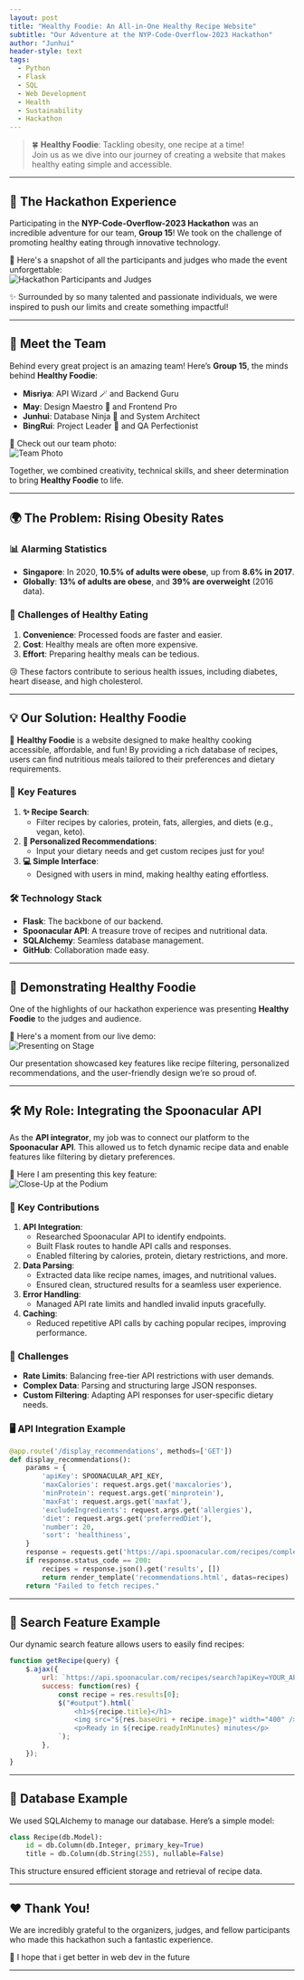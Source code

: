 ```yaml
---
layout: post
title: "Healthy Foodie: An All-in-One Healthy Recipe Website"
subtitle: "Our Adventure at the NYP-Code-Overflow-2023 Hackathon"
author: "Junhui"
header-style: text
tags:
  - Python
  - Flask
  - SQL
  - Web Development
  - Health
  - Sustainability
  - Hackathon
---
```


> 🍀 **Healthy Foodie**: Tackling obesity, one recipe at a time!  
> Join us as we dive into our journey of creating a website that makes healthy eating simple and accessible.

---

## 🌟 The Hackathon Experience

Participating in the **NYP-Code-Overflow-2023 Hackathon** was an incredible adventure for our team, **Group 15**! We took on the challenge of promoting healthy eating through innovative technology.  

📸 Here's a snapshot of all the participants and judges who made the event unforgettable:  
![Hackathon Participants and Judges](/img/in-post/NYP-Code-Overflow-2023/6O4A5846.JPG)

✨ Surrounded by so many talented and passionate individuals, we were inspired to push our limits and create something impactful!

---

## 💪 Meet the Team

Behind every great project is an amazing team! Here’s **Group 15**, the minds behind **Healthy Foodie**:  
- **Misriya**: API Wizard 🪄 and Backend Guru  
- **May**: Design Maestro 🎨 and Frontend Pro  
- **Junhui**: Database Ninja 🥷 and System Architect  
- **BingRui**: Project Leader 👑 and QA Perfectionist  

📸 Check out our team photo:  
![Team Photo](/img/in-post/NYP-Code-Overflow-2023/6O4A5343.JPG)

Together, we combined creativity, technical skills, and sheer determination to bring **Healthy Foodie** to life.

---

## 🌍 The Problem: Rising Obesity Rates

### 📊 Alarming Statistics
- **Singapore**: In 2020, **10.5% of adults were obese**, up from **8.6% in 2017**.  
- **Globally**: **13% of adults are obese**, and **39% are overweight** (2016 data).

### 🚧 Challenges of Healthy Eating
1. **Convenience**: Processed foods are faster and easier.  
2. **Cost**: Healthy meals are often more expensive.  
3. **Effort**: Preparing healthy meals can be tedious.  

😢 These factors contribute to serious health issues, including diabetes, heart disease, and high cholesterol.

---

## 💡 Our Solution: Healthy Foodie

🌟 **Healthy Foodie** is a website designed to make healthy cooking accessible, affordable, and fun! By providing a rich database of recipes, users can find nutritious meals tailored to their preferences and dietary requirements.

### 🌈 Key Features
1. **✨ Recipe Search**:
   - Filter recipes by calories, protein, fats, allergies, and diets (e.g., vegan, keto).  
2. **🌟 Personalized Recommendations**:
   - Input your dietary needs and get custom recipes just for you!  
3. **💻 Simple Interface**:
   - Designed with users in mind, making healthy eating effortless.

### 🛠️ Technology Stack
- **Flask**: The backbone of our backend.  
- **Spoonacular API**: A treasure trove of recipes and nutritional data.  
- **SQLAlchemy**: Seamless database management.  
- **GitHub**: Collaboration made easy.

---

## 🎤 Demonstrating Healthy Foodie

One of the highlights of our hackathon experience was presenting **Healthy Foodie** to the judges and audience.  

📸 Here's a moment from our live demo:  
![Presenting on Stage](/img/in-post/NYP-Code-Overflow-2023/6O4A5699.JPG)  

Our presentation showcased key features like recipe filtering, personalized recommendations, and the user-friendly design we’re so proud of.

---

## 🛠️ My Role: Integrating the Spoonacular API

As the **API integrator**, my job was to connect our platform to the **Spoonacular API**. This allowed us to fetch dynamic recipe data and enable features like filtering by dietary preferences.  

📸 Here I am presenting this key feature:  
![Close-Up at the Podium](/img/in-post/NYP-Code-Overflow-2023/6O4A5710.JPG)

### 🔑 Key Contributions
1. **API Integration**:
   - Researched Spoonacular API to identify endpoints.
   - Built Flask routes to handle API calls and responses.
   - Enabled filtering by calories, protein, dietary restrictions, and more.  
2. **Data Parsing**:
   - Extracted data like recipe names, images, and nutritional values.
   - Ensured clean, structured results for a seamless user experience.  
3. **Error Handling**:
   - Managed API rate limits and handled invalid inputs gracefully.  
4. **Caching**:
   - Reduced repetitive API calls by caching popular recipes, improving performance.

### 🤔 Challenges
- **Rate Limits**: Balancing free-tier API restrictions with user demands.  
- **Complex Data**: Parsing and structuring large JSON responses.  
- **Custom Filtering**: Adapting API responses for user-specific dietary needs.  

### 🖥️ API Integration Example

```python
@app.route('/display_recommendations', methods=['GET'])
def display_recommendations():
    params = {
        'apiKey': SPOONACULAR_API_KEY,
        'maxCalories': request.args.get('maxcalories'),
        'minProtein': request.args.get('minprotein'),
        'maxFat': request.args.get('maxfat'),
        'excludeIngredients': request.args.get('allergies'),
        'diet': request.args.get('preferredDiet'),
        'number': 20,
        'sort': 'healthiness',
    }
    response = requests.get('https://api.spoonacular.com/recipes/complexSearch', params=params)
    if response.status_code == 200:
        recipes = response.json().get('results', [])
        return render_template('recommendations.html', datas=recipes)
    return "Failed to fetch recipes."
```

---

## 🔎 Search Feature Example

Our dynamic search feature allows users to easily find recipes:

```javascript
function getRecipe(query) {
    $.ajax({
        url: `https://api.spoonacular.com/recipes/search?apiKey=YOUR_API_KEY&query=${query}`,
        success: function(res) {
            const recipe = res.results[0];
            $("#output").html(`
                <h1>${recipe.title}</h1>
                <img src="${res.baseUri + recipe.image}" width="400" />
                <p>Ready in ${recipe.readyInMinutes} minutes</p>
            `);
        },
    });
}
```

---

## 📂 Database Example

We used SQLAlchemy to manage our database. Here’s a simple model:

```python
class Recipe(db.Model):
    id = db.Column(db.Integer, primary_key=True)
    title = db.Column(db.String(255), nullable=False)
```

This structure ensured efficient storage and retrieval of recipe data.

---

## ❤️ Thank You!

We are incredibly grateful to the organizers, judges, and fellow participants who made this hackathon such a fantastic experience.  

💖 I hope that i get better in web dev in the future

---
